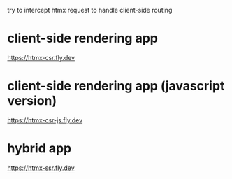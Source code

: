 try to intercept htmx request to handle client-side routing

# client-side rendering app
https://htmx-csr.fly.dev

# client-side rendering app (javascript version)
https://htmx-csr-js.fly.dev

# hybrid app
https://htmx-ssr.fly.dev
